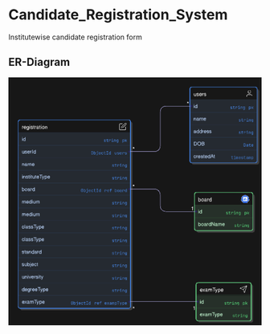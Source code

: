 # Candidate_Registration_System
Institutewise candidate registration form

## ER-Diagram
![ER-Diagram](https://raw.githubusercontent.com/jeelpatel1812/Candidate_Registration_System/refs/heads/main/server/ER-Diagram.png)
